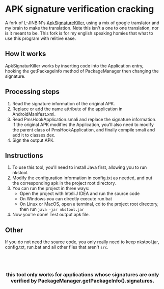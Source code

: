 # APK signature verification cracking 
A fork of L-JINBIN's [ApkSignatureKiller](https://github.com/L-JINBIN/ApkSignatureKiller), using a mix of google translator and my brain to make the translation. Note this isn't a one to one translation, nor is it meant to be. This fork is for my english speaking homies that what to use this program with relitive ease.

## How it works
ApkSignaturKiller works by inserting code into the Application entry, hooking the getPackageInfo method of PackageManager then changing the signature.

## Processing steps
1. Read the signature information of the original APK.
2. Replace or add the name attribute of the application in AndroidManifest.xml.
3. Read PmsHookApplication.smali and replace the signature information. If the original APK modifies the Application, you'll also need to modify the parent class of PmsHookApplication, and finally compile smali and add it to classes.dex.
4. Sign the output APK.

## Instructions
1. To use this tool, you'll need to install Java first, allowing you to run nkstool.
2. Modify the configuration information in config.txt as needed, and put the corresponding apk in the project root directory.
3. You can run the project in three ways:
    - Open the project with IntelliJ IDEA and run the source code
    - On Windows you can directly execute run.bat
    - On Linux or MacOS, open a terminal, cd to the project root directory, then run `java -jar nkstool.jar`
4. Now you're done! Test output apk file.

## Other
If you do not need the source code, you only really need to keep nkstool.jar, config.txt, run.bat and all other files that aren't `src`.

<br /><br />
<h3><p align='center'>this tool only works for applications whose signatures are only verified by PackageManager.getPackageInfo().signatures.</p></h3>
